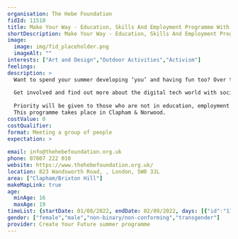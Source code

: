 ```yaml
---
organisation: The Hebe Foundation
fidId: 11510
title: Make Your Way - Education, Skills And Employment Programme With The Hebe Foundation
shortDescription: Make Your Way - Education, Skills And Employment Programme With The Hebe Foundation + description
image:
  image: img/fid_placeholder.png
  imageAlt: ""
interests: ["Art and Design","Outdoor Activities","Activism"]
feelings:
description: >
  Want to spend your summer developing ‘you’ and having fun too? Over the course of four weeks, you can enhance your skills and abilities and shape your future. Through a series of Apprentice-style team challenges, you’ll learn everything you need to know about business & leadership, and you might just be crowned the winner and win the prize too. 
  
  Get involved and find out more about the digital tech world with social media companies like Tiktok & FOUND. All that plus mentoring and career advice, along with paid work experience.
  
  Priority will be given to those who are not in education, employment or training.
  This programme takes place in Clapham & Norwood.
costValue: 0
costQualifier: 
format: Meeting a group of people
expectation: >
  
email: info@thehebefoundation.org.uk
phone: 07807 222 010
website: https://www.thehebefoundation.org.uk/
location: 823 Wandsworth Road, , London, SW8 3JL
area: ["Clapham/Brixton Hill"]
makeMapLink: true
age:
  minAge: 16
  maxAge: 19
timeList: {startDate: 01/08/2022, endDate: 02/09/2022, days: [{"id":"11510","fis_provider_name":"Make Your Way - Education, Skills And Employment Programme With The Hebe Foundation","day":"Monday","start_time":"9:00 AM","end_time":"5:00 PM"},{"id":"11510","fis_provider_name":"Make Your Way - Education, Skills And Employment Programme With The Hebe Foundation","day":"Tuesday","start_time":"9:00 AM","end_time":"5:00 PM"},{"id":"11510","fis_provider_name":"Make Your Way - Education, Skills And Employment Programme With The Hebe Foundation","day":"Wednesday","start_time":"9:00 AM","end_time":"5:00 PM"},{"id":"11510","fis_provider_name":"Make Your Way - Education, Skills And Employment Programme With The Hebe Foundation","day":"Thursday","start_time":"9:00 AM","end_time":"5:00 PM"},{"id":"11510","fis_provider_name":"Make Your Way - Education, Skills And Employment Programme With The Hebe Foundation","day":"Friday","start_time":"9:00 AM","end_time":"5:00 PM"}] }
gender: ["female","male","non-binary/non-conforming","transgender"]
provider: Create Your Future summer programme
---
```



